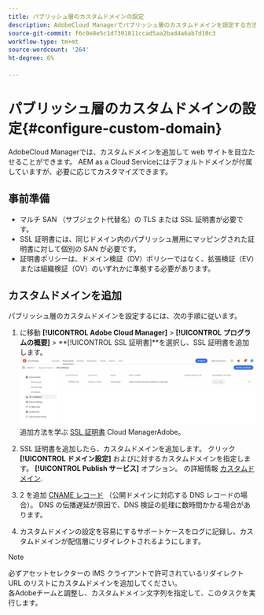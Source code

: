 ```yaml
---
title: パブリッシュ層のカスタムドメインの設定
description: AdobeCloud Managerでパブリッシュ層のカスタムドメインを設定する方法について説明します。
source-git-commit: f6c0e8e5c1d7391011ccad5aa2bad4a6ab7d10c3
workflow-type: tm+mt
source-wordcount: '264'
ht-degree: 6%

---
```



# パブリッシュ層のカスタムドメインの設定{#configure-custom-domain}

AdobeCloud Managerでは、カスタムドメインを追加して web サイトを目立たせることができます。 AEM as a Cloud Serviceにはデフォルトドメインが付属していますが、必要に応じてカスタマイズできます。

## 事前準備

* マルチ SAN （サブジェクト代替名）の TLS または SSL 証明書が必要です。
* SSL 証明書には、同じドメイン内のパブリッシュ層用にマッピングされた証明書に対して個別の SAN が必要です。
* 証明書ポリシーは、ドメイン検証（DV）ポリシーではなく、拡張検証（EV）または組織検証（OV）のいずれかに準拠する必要があります。


## カスタムドメインを追加

パブリッシュ層のカスタムドメインを設定するには、次の手順に従います。

1. に移動 **[!UICONTROL Adobe Cloud Manager]** > **[!UICONTROL プログラムの概要]** > **[!UICONTROL SSL 証明書]**を選択し、SSL 証明書を追加します。
   ![画像](/help/assets/assets/ssl-certificate.png)
追加方法を学ぶ [SSL 証明書](/help/implementing/cloud-manager/managing-ssl-certifications/add-ssl-certificate.md) Cloud ManagerAdobe。

1. SSL 証明書を追加したら、カスタムドメインを追加します。 クリック **[!UICONTROL ドメイン設定]** およびに対するカスタムドメインを指定します。 **[!UICONTROL Publish サービス]** オプション。
の詳細情報 [カスタムドメイン](/help/implementing/cloud-manager/custom-domain-names/add-custom-domain-name.md).

1. 2 を追加 [CNAME レコード](/help/implementing/cloud-manager/custom-domain-names/configure-dns-settings.md) （公開ドメインに対応する DNS レコードの場合）。
DNS の伝播遅延が原因で、DNS 検証の処理に数時間かかる場合があります。

1. カスタムドメインの設定を容易にするサポートケースをログに記録し、カスタムドメインが配信層にリダイレクトされるようにします。

>[!NOTE]
>
> 必ずアセットセレクターの IMS クライアントで許可されているリダイレクト URL のリストにカスタムドメインを追加してください。<br>各Adobeチームと調整し、カスタムドメイン文字列を指定して、このタスクを実行します。
